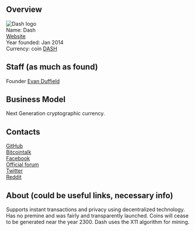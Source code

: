 ## Overview
  ![Dash logo](../projects/logo/dash.png)  
   Name: Dash  
   [Website](https://www.dash.org/)  
   Year founded: Jan 2014  
   Currency: coin [DASH](https://coinmarketcap.com/currencies/dash/)  
## Staff (as much as found)
   Founder [Evan Duffield](../people/evan_duffield.md)  
## Business Model
   Next Generation cryptographic currency. 
## Contacts
   [GitHub](https://github.com/dashpay)  
   [Bitcointalk](https://bitcointalk.org/index.php?topic=421615.0)  
   [Facebook](https://www.facebook.com/DashPay)   
   [Official forum](https://www.dash.org/forum/)  
   [Twitter](https://twitter.com/Dashpay)   
   [Reddit](http://www.reddit.com/r/dashpay/)  
## About (could be useful links, necessary info)  
 Supports instant transactions and privacy using decentralized technology.  Has no premine and was fairly and transparently launched. Coins will cease to be generated near the year 2300. Dash uses the X11 algorithm for mining.

